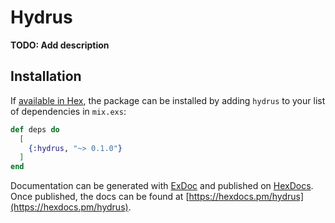 # Hydrus

**TODO: Add description**

## Installation

If [available in Hex](https://hex.pm/docs/publish), the package can be installed
by adding `hydrus` to your list of dependencies in `mix.exs`:

```elixir
def deps do
  [
    {:hydrus, "~> 0.1.0"}
  ]
end
```

Documentation can be generated with [ExDoc](https://github.com/elixir-lang/ex_doc)
and published on [HexDocs](https://hexdocs.pm). Once published, the docs can
be found at [https://hexdocs.pm/hydrus](https://hexdocs.pm/hydrus).

